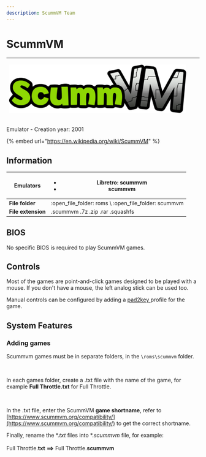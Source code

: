 ```yaml
---
description: ScummVM Team
---
```


# ScummVM

| <p></p><p><img src="https://raw.githubusercontent.com/fabricecaruso/es-theme-carbon/5149a33eed46b2af638b06119397d4023b75131f/art/logos/scummvm.svg" alt="" data-size="original"></p> |   |   |
| ------------------------------------------------------------------------------------------------------------------------------------------------------------------------------------ | - | - |

Emulator - Creation year: 2001

{% embed url="https://en.wikipedia.org/wiki/ScummVM" %}

## Information

| **Emulators**      | <ul><li>Libretro: scummvm</li><li>scummvm</li></ul>      |
| ------------------ | -------------------------------------------------------- |
| **File folder**    | :open\_file\_folder: roms \ :open\_file\_folder: scummvm |
| **File extension** | .scummvm .7z .zip .rar .squashfs                         |

## BIOS

No specific BIOS is required to play ScummVM games.

## Controls

Most of the games are point-and-click games designed to be played with a mouse. If you don't have a mouse, the left analog stick can be used too.

Manual controls can be configured by adding a [pad2key ](../../../controllers/pad2key.md)profile for the game.

## System Features

### Adding games

Scummvm games must be in separate folders, in the `\roms\scummvm` folder.

<figure><img src="https://i.imgur.com/qfDZ5Np.png" alt=""><figcaption></figcaption></figure>

In each games folder, create a .txt file with the name of the game, for example **Full Throttle.txt** for Full Throttle.

<figure><img src="https://i.imgur.com/zNotr1I.png" alt=""><figcaption></figcaption></figure>

In the .txt file, enter the ScummVM **game shortname**, refer to [https://www.scummvm.org/compatibility/](https://www.scummvm.org/compatibility/) to get the correct shortname.

Finally, rename the \*._txt_ files into \*._scummvm_ file, for example:\
\
Full Throttle.**txt**  **==>** Full Throttle.**scummvm**
